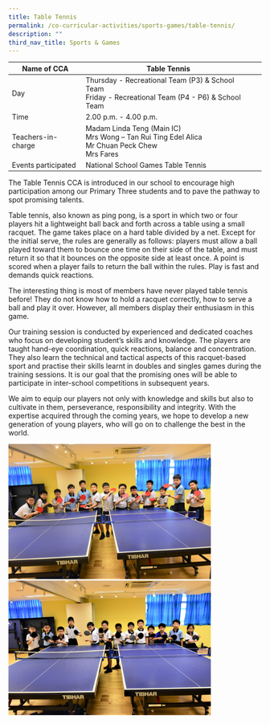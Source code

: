 ```yaml
---
title: Table Tennis
permalink: /co-curricular-activities/sports-games/table-tennis/
description: ""
third_nav_title: Sports & Games
---
```

|Name of CCA|Table Tennis|  |
| -------- | ------- | --------------- |
|Day | Thursday - Recreational Team (P3) & School Team <br>Friday - Recreational Team (P4 - P6) & School Team | 
| Time |2.00 p.m. - 4.00 p.m. 
|Teachers-in-charge |Madam Linda Teng (Main IC)<br>Mrs Wong – Tan Rui Ting Edel Alica<br/> Mr Chuan Peck Chew <br/>Mrs Fares
|Events participated    |National School Games Table Tennis

<p style="box-sizing: inherit; font-size: 1em;">The Table Tennis CCA is introduced in our school to encourage high participation among our Primary Three students and to pave the pathway to spot promising talents.<p style="box-sizing: inherit; font-size: 1em;"></p><p style="box-sizing: inherit; font-size: 1em;">Table tennis, also known as ping pong, is a sport in which two or four players hit a lightweight ball back and forth across a table using a small racquet. The game takes place on a hard table divided by a net. Except for the initial serve, the rules are generally as follows: players must allow a ball played toward them to bounce one time on their side of the table, and must return it so that it bounces on the opposite side at least once. A point is scored when a player fails to return the ball within the rules. Play is fast and demands quick reactions.</p>

<p style="box-sizing: inherit; font-size: 1em;">The interesting thing is most of members have never played table tennis before! They do not know how to hold a racquet correctly, how to serve a ball and play it over. However, all members display their enthusiasm in this game.</p>

<p style="box-sizing: inherit; font-size: 1em;">Our training session is conducted by experienced and dedicated coaches who focus on developing student’s skills and knowledge. The players are taught hand-eye coordination, quick reactions, balance and concentration. They also learn the technical and tactical aspects of this racquet-based sport and practise their skills learnt in doubles and singles games during the training sessions. It is our goal that the promising ones will be able to participate in inter-school competitions in subsequent years.</p>

<p style="box-sizing: inherit; font-size: 1em;">We aim to equip our players not only with knowledge and skills but also to cultivate in them, perseverance, responsibility and integrity. With the expertise acquired through the coming years, we hope to develop a new generation of young players, who will go on to challenge the best in the world.</p>

	
<img src="/images/CoCurricularActivities/Table%20Tennis/Table%20Tennis%20CCA%202023%201.jpg" style="width:80%"/>
	<br>
<img src="/images/CoCurricularActivities/Table%20Tennis/Table%20Tennis%20CCA%202023%202.jpg" style="width:80%"/>